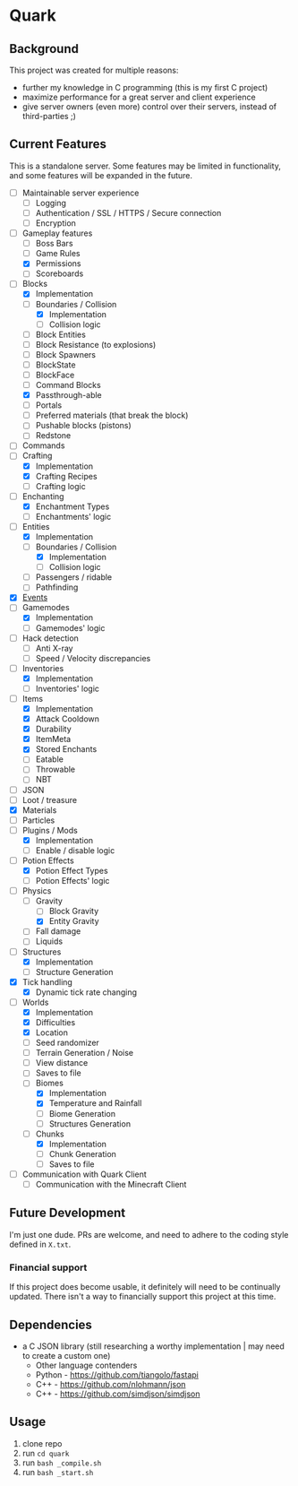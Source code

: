 # Quark
## Background
This project was created for multiple reasons:
- further my knowledge in C programming (this is my first C project)
- maximize performance for a great server and client experience
- give server owners (even more) control over their servers, instead of third-parties ;)

## Current Features
This is a standalone server. Some features may be limited in functionality, and some features will be expanded in the future.

- [ ] Maintainable server experience
  - [ ] Logging
  - [ ] Authentication / SSL / HTTPS / Secure connection
  - [ ] Encryption
- [ ] Gameplay features
  - [ ] Boss Bars
  - [ ] Game Rules
  - [x] Permissions
  - [ ] Scoreboards
- [ ] Blocks
  - [x] Implementation
  - [ ] Boundaries / Collision
    - [x] Implementation
    - [ ] Collision logic
  - [ ] Block Entities
  - [ ] Block Resistance (to explosions)
  - [ ] Block Spawners
  - [ ] BlockState
  - [ ] BlockFace
  - [ ] Command Blocks
  - [x] Passthrough-able
  - [ ] Portals
  - [ ] Preferred materials (that break the block)
  - [ ] Pushable blocks (pistons)
  - [ ] Redstone
- [ ] Commands
- [ ] Crafting
  - [x] Implementation
  - [x] Crafting Recipes
  - [ ] Crafting logic
- [ ] Enchanting
  - [x] Enchantment Types
  - [ ] Enchantments' logic
- [ ] Entities
  - [x] Implementation
  - [ ] Boundaries / Collision
    - [x] Implementation
    - [ ] Collision logic
  - [ ] Passengers / ridable
  - [ ] Pathfinding
- [x] [Events](https://github.com/RandomHashTags/quark/tree/main/quark/events)
- [ ] Gamemodes
  - [x] Implementation
  - [ ] Gamemodes' logic
- [ ] Hack detection
  - [ ] Anti X-ray
  - [ ] Speed / Velocity discrepancies
- [ ] Inventories
  - [x] Implementation
  - [ ] Inventories' logic
- [ ] Items
  - [x] Implementation
  - [x] Attack Cooldown
  - [x] Durability
  - [x] ItemMeta
  - [x] Stored Enchants
  - [ ] Eatable
  - [ ] Throwable
  - [ ] NBT
- [ ] JSON
- [ ] Loot / treasure
- [x] Materials
- [ ] Particles
- [ ] Plugins / Mods
  - [x] Implementation
  - [ ] Enable / disable logic
- [ ] Potion Effects
  - [x] Potion Effect Types
  - [ ] Potion Effects' logic
- [ ] Physics
  - [ ] Gravity
    - [ ] Block Gravity
    - [x] Entity Gravity
  - [ ] Fall damage
  - [ ] Liquids
- [ ] Structures
  - [x] Implementation
  - [ ] Structure Generation
- [x] Tick handling
  - [x] Dynamic tick rate changing
- [ ] Worlds
  - [x] Implementation
  - [x] Difficulties
  - [x] Location
  - [ ] Seed randomizer
  - [ ] Terrain Generation / Noise
  - [ ] View distance
  - [ ] Saves to file
  - [ ] Biomes
    - [x] Implementation
    - [x] Temperature and Rainfall
    - [ ] Biome Generation
    - [ ] Structures Generation
  - [ ] Chunks
    - [x] Implementation
    - [ ] Chunk Generation
    - [ ] Saves to file
- [ ] Communication with Quark Client
  - [ ] Communication with the Minecraft Client

## Future Development
I'm just one dude. PRs are welcome, and need to adhere to the coding style defined in `X.txt`.
### Financial support
If this project does become usable, it definitely will need to be continually updated. There isn't a way to financially support this project at this time.

## Dependencies
* a C JSON library (still researching a worthy implementation | may need to create a custom one)
  - Other language contenders
  - Python - https://github.com/tiangolo/fastapi
  - C++ - https://github.com/nlohmann/json
  - C++ - https://github.com/simdjson/simdjson

## Usage
1. clone repo
2. run `cd quark`
3. run `bash _compile.sh`
4. run `bash _start.sh`
